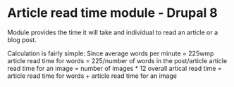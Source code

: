 # Article read time module - Drupal 8

Module provides the time it will take and individual to read an article or a blog post.

Calculation is fairly simple: 
Since average words per minute = 225wmp
article read time for words = 225/number of words in the post/article
article read time for an image = number of images * 12
overall artical read time = article read time for words + article read time for an image
